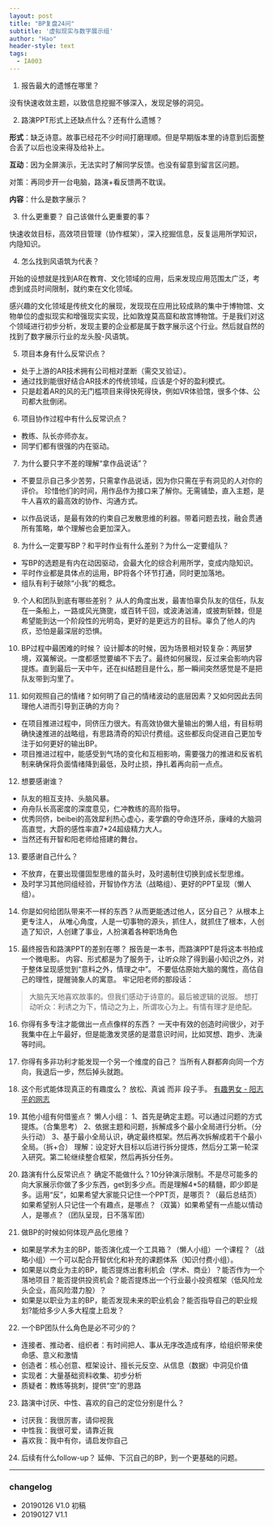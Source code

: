 ```yaml
---
layout: post
title: "BP复盘24问"
subtitle: '虚拟现实与数字展示组'
author: "Hao"
header-style: text
tags:
  - IA003
---
```


1. 报告最大的遗憾在哪里？

没有快速收敛主题，以致信息挖掘不够深入，发现足够的洞见。

2. 路演PPT形式上还缺点什么？还有什么遗憾？

**形式**：缺乏诗意。故事已经花不少时间打磨理顺。但是早期版本里的诗意到后面整合丢了以后也没来得及给补上。

**互动**：因为全屏演示，无法实时了解同学反馈。也没有留意到留言区问题。

对策：再同步开一台电脑，路演+看反馈两不耽误。

**内容**：什么是数字展示？

3. 什么更重要？ 自己该做什么更重要的事？

快速收敛目标，高效项目管理（协作框架），深入挖掘信息，反复运用所学知识，内隐知识。

4. 怎么找到风语筑为代表？

开始的设想就是找到AR在教育、文化领域的应用，后来发现应用范围太广泛，考虑到成员时间限制，就约束在文化领域。

感兴趣的文化领域是传统文化的展现，发现现在应用比较成熟的集中于博物馆、文物单位的虚拟现实和增强现实实现，比如敦煌莫高窟和故宫博物馆。于是我们对这个领域进行初步分析，发现主要的企业都是属于数字展示这个行业。然后就自然的找到了数字展示行业的龙头股-风语筑。

5. 项目本身有什么反常识点？
- 处于上游的AR技术拥有公司相对垄断（需交叉验证）。
- 通过找到能很好结合AR技术的传统领域，应该是个好的盈利模式。
- 只是趁着AR的风的无门槛项目来得快死得快，例如VR体验馆，很多个体、公司都大批倒闭。

6. 项目协作过程中有什么反常识点？
- 教练、队长亦师亦友。
- 同学们都有很强的内在驱动。

7. 为什么要只字不差的理解“拿作品说话”？

- 不要显示自己多少苦劳，只需拿作品说话，因为你只需在乎有洞见的人对你的评价。 珍惜他们的时间，用作品作为接口来了解你。无需铺垫，直入主题，是牛人喜欢的最高效的协作、沟通方式。

- 以作品说话，是最有效的约束自己发散思维的利器。带着问题去找，融会贯通所有策略，单个理解也会更加深入。

8. 为什么一定要写BP？和平时作业有什么差别？为什么一定要组队？
- 写BP的选题是有内在动因驱动，会最大化的综合利用所学，变成内隐知识。
- 平时作业都是具体点的运用，BP将各个环节打通，同时更加落地。
- 组队有利于破除“小我”的概念。

9. 个人和团队到底有哪些差别？
从人的角度出发，最害怕辜负队友的信任，队友在一条船上，一路或风光旖旎，或百转千回，或波涛汹涌，或披荆斩棘，但是希望能到达一个阶段性的光明岛，更好的是更远方的目标。辜负了他人的内疚，恐怕是最深层的恐惧。


10. BP过程中最困难的时候？
设计脚本的时候，因为场景相对较复杂：两层梦境，双簧解说。一度都感觉要编不下去了。最终如何展现，反过来会影响内容提炼。直到最后一天中午，还在纠结题目是什么，那一瞬间突然感觉是不是把队友带到沟里了。


11. 如何观照自己的情绪？如何明了自己的情绪波动的底层因素？又如何因此去同理他人进而引导到正确的方向？
- 在项目推进过程中，同侪压力很大。有高效协做大量输出的懒人组，有目标明确快速推进的战略组，有思路清奇的知识付费组。这些都反向促进自己更加专注于如何更好的输出BP。
- 项目推进过程中，能感受到气场的变化和互相影响，需要强力的推进和反省机制来确保将负面情绪降到最低，及时止损，挣扎着再向前一点点。

12. 想要感谢谁？
- 队友的相互支持、头脑风暴。
- 舟舟队长高密度的深度意见，仁冲教练的高阶指导。
- 优秀同侪，beibei的高效犀利热心虚心，麦学霸的夺命连环杀，康峰的大脑洞高直觉，大蔚的感性率直7*24超级精力大人。
- 当然还有开智和阳老师给搭建的舞台。

13. 要感谢自己什么？
- 不放弃，在要出现僵固型思维的苗头时，及时遏制住切换到成长型思维。
- 及时学习其他同组经验，开智协作方法（战略组）、更好的PPT呈现（懒人组）。

14. 你是如何给团队带来不一样的东西？从而更能透过他人，区分自己？
从根本上更专注人， 从唯心角度，人是一切事物的源头，抓住人，就抓住了根本，人创造了知识，人创建了事业，人扮演着各种职场角色

15. 最终报告和路演PPT的差别在哪？
报告是一本书，而路演PPT是将这本书拍成一个微电影。 
内容、形式都是为了服务于，让听众除了得到最小知识之外，对于整体呈现感觉到“意料之外，情理之中”。
不要低估原始大脑的魔性，高估自己的理性，提醒骑象人的寓意。
牢记阳老师的那段话：
> 大脑先天地喜欢故事的。但我们感动于诗意的。最后被逻辑的说服。
想打动听众：利诱之为下，情动之为上，所谓攻心为上。有情有理才是绝配。

16. 你得有多专注才能做出一点点像样的东西？
一天中有效的创造时间很少，对于我集中在上午最好，但是能激发灵感的是潜意识时间，比如冥想、跑步、洗澡等时间。

17. 你得有多非功利才能发现一个另一个维度的自己？
当所有人群都奔向同一个方向，我退后一步，然后掉头就跑。

18. 这个形式能体现真正的有趣度么？
放松、真诚 而非 段子手。
[有趣男女 - 阳志平的网志](https://www.yangzhiping.com/column/funny-people.html)

19. 其他小组有何借鉴点？
懒人小组：
1、首先是确定主题。可以通过问题的方式提炼。（合集思考）
2、依据主题和问题，拆解成多个最小全局进行分析。（分头行动）
3、基于最小全局认识，确定最终框架。然后再次拆解成若干个最小全局。（拆+合）
理解：设定好大目标以后进行拆分提炼，然后分工第一轮深入研究。第二轮继续整合框架，然后再拆分任务。

20. 路演有什么反常识点？
确定不能做什么？10分钟演示限制。不是尽可能多的向大家展示你做了多少东西，get到多少点。而是理解4*5的精髓，即少即是多。运用“反”，如果希望大家能只记住一个PPT页，是哪页？（最后总结页）如果希望别人只记住一个有趣点，是哪点？（双簧）如果希望有一点能以情动人，是哪点？（团队呈现，日不落军团）

21. 做BP的时候如何体现产品化思维？ 
- 如果是学术为主的BP，能否演化成一个工具箱？（懒人小组）一个课程？（战略小组）一个可以配合开智优化和补充的课题体系（知识付费小组）。 
- 如果是以商业为主的BP，能否提炼出套利机会（学术、商业）？能否作为一个落地项目？能否提供投资机会？能否提炼出一个行业最小投资框架（低风险龙头企业，高风险潜力股）？ 
- 如果是以职业为主的BP，能否发现未来的职业机会？能否指导自己的职业规划?能给多少人多大程度上启发？

22. 一个BP团队什么角色是必不可少的？ 
- 连接者、推动者、组织者：有时间把人、事从无序改造成有序，给组织带来使命感、意义和激情 
- 创造者：核心创意、框架设计、擅长元反空、从信息（数据）中洞见价值 
- 实现者：大量基础资料收集、初步分析 
- 质疑者：教练等挑刺，提供“空”的思路

23. 路演中讨厌、中性、喜欢的自己的定位分别是什么？
- 讨厌我：我很厉害，请仰视我
- 中性我：我很可爱，请靠近我
- 喜欢我：我中有你，请启发你自己


24. 后续有什么follow-up？
延伸、下沉自己的BP，到一个更基础的问题。

---

### changelog
- 20190126 V1.0 初稿
- 20190127 V1.1
